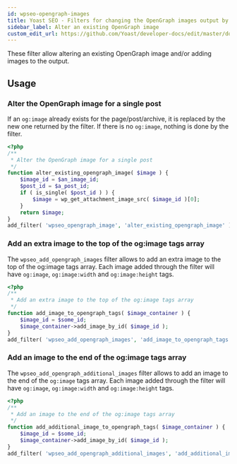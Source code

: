 ```yaml
---
id: wpseo-opengraph-images
title: Yoast SEO - Filters for changing the OpenGraph images output by Yoast SEO
sidebar_label: Alter an existing OpenGraph image
custom_edit_url: https://github.com/Yoast/developer-docs/edit/master/docs/customization/yoast-seo/filters/add-wpseo-opengraph-images-filter.md
---
```

These filter allow altering an existing OpenGraph image and/or adding images to the output. 

## Usage

### Alter the OpenGraph image for a single post

If an `og:image` already exists for the page/post/archive, it is replaced by the new one returned by the filter. If there is no `og:image`, nothing is done by the filter.

```php
<?php
/**
 * Alter the OpenGraph image for a single post
 */
function alter_existing_opengraph_image( $image ) {
    $image_id = $an_image_id;
    $post_id = $a_post_id;
    if ( is_single( $post_id ) ) {
        $image = wp_get_attachment_image_src( $image_id )[0];
    }
    return $image;
}
add_filter( 'wpseo_opengraph_image', 'alter_existing_opengraph_image' );
```

### Add an extra image to the top of the og:image tags array

The `wpseo_add_opengraph_images` filter allows to add an extra image to the top of the og:image tags array. Each image added through the filter will have `og:image`, `og:image:width` and `og:image:height` tags.

```php
<?php
/**
 * Add an extra image to the top of the og:image tags array
 */
function add_image_to_opengraph_tags( $image_container ) {
    $image_id = $some_id;
    $image_container->add_image_by_id( $image_id );
}
add_filter( 'wpseo_add_opengraph_images', 'add_image_to_opengraph_tags' );
```

### Add an image to the end of the og:image tags array

The `wpseo_add_opengraph_additional_images` filter allows to add an image to the end of the `og:image` tags array. Each image added through the filter will have `og:image`, `og:image:width` and `og:image:height` tags.

```php
<?php
/**
 * Add an image to the end of the og:image tags array
 */
function add_additional_image_to_opengraph_tags( $image_container ) {
    $image_id = $some_id;
    $image_container->add_image_by_id( $image_id );
}
add_filter( 'wpseo_add_opengraph_additional_images', 'add_additional_image_to_opengraph_tags' );
```

